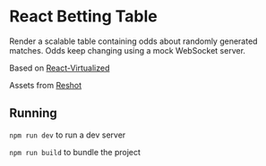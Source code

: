 # React Betting Table

Render a scalable table containing odds about randomly generated matches. Odds keep changing using a mock WebSocket server.

Based on [React-Virtualized](https://github.com/bvaughn/react-virtualized)

Assets from [Reshot](https://www.reshot.com)

## Running
`npm run dev` to run a dev server

`npm run build` to bundle the project
